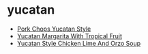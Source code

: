 # yucatan

 * [Pork Chops Yucatan Style](index/p/pork-chops-yucatan-style-359769.json)
 * [Yucatan Margarita With Tropical Fruit](index/y/yucatan-margarita-with-tropical-fruit-200593.json)
 * [Yucatan Style Chicken Lime And Orzo Soup](index/y/yucatan-style-chicken-lime-and-orzo-soup-109251.json)
